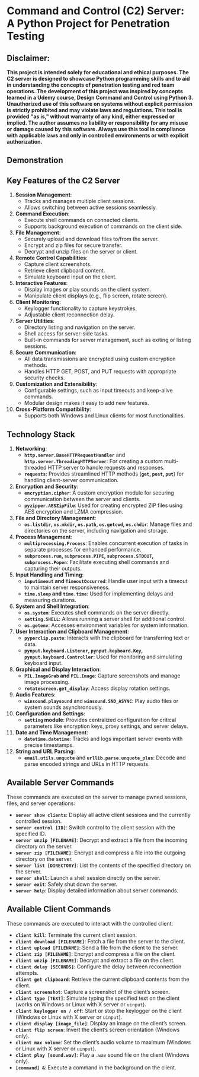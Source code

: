 # Command and Control (C2) Server: A Python Project for Penetration Testing

## Disclaimer:
__This project is intended solely for educational and ethical purposes. The C2 server is designed to showcase Python programming skills and to aid in understanding the concepts of penetration testing and red team operations. The development of this project was inspired by concepts learned in a Udemy course, Design Command and Control using Python 3. Unauthorized use of this software on systems without explicit permission is strictly prohibited and may violate laws and regulations. This tool is provided "as is," without warranty of any kind, either expressed or implied. The author assumes no liability or responsibility for any misuse or damage caused by this software. Always use this tool in compliance with applicable laws and only in controlled environments or with explicit authorization.__
## Demonstration

## Key Features of the C2 Server
1. **Session Management**:
    - Tracks and manages multiple client sessions.
    - Allows switching between active sessions seamlessly.
2. **Command Execution**:
    - Execute shell commands on connected clients.
    - Supports background execution of commands on the client side.
3. **File Management**:
    - Securely upload and download files to/from the server.
    - Encrypt and zip files for secure transfer.
    - Decrypt and unzip files on the server or client.
4. **Remote Control Capabilities**:
    - Capture client screenshots.
    - Retrieve client clipboard content.
    - Simulate keyboard input on the client.
5. **Interactive Features**:
    - Display images or play sounds on the client system.
    - Manipulate client displays (e.g., flip screen, rotate screen).
6. **Client Monitoring**:
    - Keylogger functionality to capture keystrokes.
    - Adjustable client reconnection delay.
7. **Server Utilities**:
    - Directory listing and navigation on the server.
    - Shell access for server-side tasks.
    - Built-in commands for server management, such as exiting or listing sessions.
8. **Secure Communication**:
    - All data transmissions are encrypted using custom encryption methods.
    - Handles HTTP GET, POST, and PUT requests with appropriate security checks.
9. **Customization and Extensibility**:
    - Configurable settings, such as input timeouts and keep-alive commands.
    - Modular design makes it easy to add new features.
10. **Cross-Platform Compatibility**:
	- Supports both Windows and Linux clients for most functionalities.

## Technology Stack
1. **Networking**:
    - **`http.server.BaseHTTPRequestHandler`** and **`http.server.ThreadingHTTPServer`**: For creating a custom multi-threaded HTTP server to handle requests and responses.
    - **`requests`**: Provides streamlined HTTP methods (**`get`, `post`, `put`**) for handling client-server communication.
2. **Encryption and Security**:
    - **`encryption.cipher`**: A custom encryption module for securing communication between the server and clients.
    - **`pyzipper.AESZipFile`**: Used for creating encrypted ZIP files using AES encryption and LZMA compression.
3. **File and Directory Management**:
    - **`os.listdir`, `os.mkdir`, `os.path`, `os.getcwd`, `os.chdir`**: Manage files and directories on the server, including navigation and storage.
4. **Process Management**:
    - **`multiprocessing.Process`**: Enables concurrent execution of tasks in separate processes for enhanced performance.
    - **`subprocess.run`, `subprocess.PIPE`, `subprocess.STDOUT`, `subprocess.Popen`**: Facilitate executing shell commands and capturing their outputs.
5. **Input Handling and Timing**:
    - **`inputimeout` and `TimeoutOccurred`**: Handle user input with a timeout to maintain server responsiveness.
    - **`time.sleep` and `time.time`**: Used for implementing delays and measuring durations.
6. **System and Shell Integration**:
    - **`os.system`**: Executes shell commands on the server directly.
    - **`setting.SHELL`**: Allows running a server shell for additional control.
    - **`os.getenv`**: Accesses environment variables for system information.
7. **User Interaction and Clipboard Management**:
    - **`pyperclip.paste`**: Interacts with the clipboard for transferring text or data.
    - **`pynput.keyboard.Listener`, `pynput.keyboard.Key`, `pynput.keyboard.Controller`**: Used for monitoring and simulating keyboard input.
8. **Graphical and Display Interaction**:
    - **`PIL.ImageGrab` and `PIL.Image`**: Capture screenshots and manage image processing.
    - **`rotatescreen.get_display`**: Access display rotation settings.
9. **Audio Features**:
	- **`winsound.playsound`** and **`winsound.SND_ASYNC`**: Play audio files or system sounds asynchronously.
10. **Configuration and Settings**:
	- **`setting` module**: Provides centralized configuration for critical parameters like encryption keys, proxy settings, and server delays.
11. **Date and Time Management**:
	- **`datetime.datetime`**: Tracks and logs important server events with precise timestamps.
12. **String and URL Parsing**:
	- **`email.utils.unquote`** and **`urllib.parse.unquote_plus`**: Decode and parse encoded strings and URLs in HTTP requests.
## **Available Server Commands**

These commands are executed on the server to manage pwned sessions, files, and server operations:

- **`server show clients`**: Display all active client sessions and the currently controlled session.
- **`server control [ID]`**: Switch control to the client session with the specified ID.
- **`server unzip [FILENAME]`**: Decrypt and extract a file from the incoming directory on the server.
- **`server zip [FILENAME]`**: Encrypt and compress a file into the outgoing directory on the server.
- **`server list [DIRECTORY]`**: List the contents of the specified directory on the server.
- **`server shell`**: Launch a shell session directly on the server.
- **`server exit`**: Safely shut down the server.
- **`server help`**: Display detailed information about server commands.

## **Available Client Commands**

These commands are executed to interact with the controlled client:

- **`client kill`**: Terminate the current client session.
- **`client download [FILENAME]`**: Fetch a file from the server to the client.
- **`client upload [FILENAME]`**: Send a file from the client to the server.
- **`client zip [FILENAME]`**: Encrypt and compress a file on the client.
- **`client unzip [FILENAME]`**: Decrypt and extract a file on the client.
- **`client delay [SECONDS]`**: Configure the delay between reconnection attempts.
- **`client get clipboard`**: Retrieve the current clipboard contents from the client.
- **`client screenshot`**: Capture a screenshot of the client’s screen.
- **`client type [TEXT]`**: Simulate typing the specified text on the client (works on Windows or Linux with X server or `uinput`).
- **`client keylogger on / off`**: Start or stop the keylogger on the client (Windows or Linux with X server or `uinput`).
- **`client display [image_file]`**: Display an image on the client’s screen.
- **`client flip screen`**: Invert the client’s screen orientation (Windows only).
- **`client max volume`**: Set the client’s audio volume to maximum (Windows or Linux with X server or `uinput`).
- **`client play [sound.wav]`**: Play a `.wav` sound file on the client (Windows only).
- **`[command] &`**: Execute a command in the background on the client.
